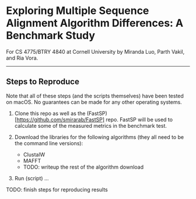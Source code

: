 # Exploring Multiple Sequence Alignment Algorithm Differences: A Benchmark Study

For CS 4775/BTRY 4840 at Cornell University by Miranda Luo, Parth Vakil, and Ria Vora.

------

## Steps to Reproduce

Note that all of these steps (and the scripts themselves) have been tested on macOS. No guarantees can be made for any other operating systems.

1. Clone this repo as well as the (FastSP)[https://github.com/smirarab/FastSP] repo. FastSP will be used to calculate some of the measured metrics in the benchmark test.

2. Download the libraries for the following algorithms (they all need to be the command line versions):
    * ClustalW
    * MAFFT
    * TODO: writeup the rest of the algorithm download

3. Run (script) ...

TODO: finish steps for reproducing results

